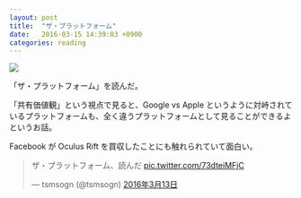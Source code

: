 ```yaml
---
layout: post
title:  "ザ・プラットフォーム"
date:   2016-03-15 14:39:03 +0900
categories: reading
---
```

<a  href="http://www.amazon.co.jp/gp/product/4140884630/ref=as_li_ss_il?ie=UTF8&camp=247&creative=7399&creativeASIN=4140884630&linkCode=as2&tag=tsmsogn-22"><img border="0" src="http://ws-fe.amazon-adsystem.com/widgets/q?_encoding=UTF8&ASIN=4140884630&Format=_SL160_&ID=AsinImage&MarketPlace=JP&ServiceVersion=20070822&WS=1&tag=tsmsogn-22" ></a><img src="http://ir-jp.amazon-adsystem.com/e/ir?t=tsmsogn-22&l=as2&o=9&a=4140884630" width="1" height="1" border="0" alt="" style="border:none !important; margin:0px !important;" />

「ザ・プラットフォーム」を読んだ。

「共有価値観」という視点で見ると、Google vs Apple というように対峙されているプラットフォームも、全く違うプラットフォームとして見ることができるよというお話。

Facebook が Oculus Rift を買収したことにも触れられていて面白い。

<blockquote class="twitter-tweet" data-lang="ja"><p lang="ja" dir="ltr">ザ・プラットフォーム、読んだ <a href="https://t.co/73dteiMFjC">pic.twitter.com/73dteiMFjC</a></p>&mdash; tsmsogn (@tsmsogn) <a href="https://twitter.com/tsmsogn/status/709044796665376768">2016年3月13日</a></blockquote>
<script async src="//platform.twitter.com/widgets.js" charset="utf-8"></script>

